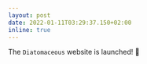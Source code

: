 ```yaml
---
layout: post
date: 2022-01-11T03:29:37.150+02:00
inline: true
---
```


The `Diatomaceous` website is launched! :rocket: